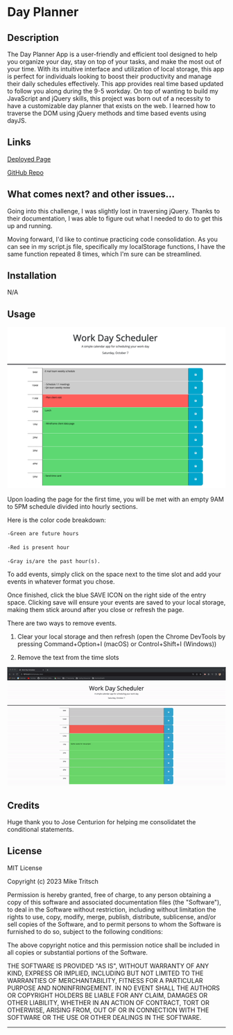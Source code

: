 # Day Planner

## Description

The Day Planner App is a user-friendly and efficient tool designed to help you organize your day, stay on top of your tasks, and make the most out of your time. With its intuitive interface and utilization of local storage, this app is perfect for individuals looking to boost their productivity and manage their daily schedules effectively. This app provides real time based updated to follow you along during the 9-5 workday. On top of wanting to build my JavaScript and jQuery skills, this project was born out of a necessity to have a customizable day planner that exists on the web. I learned how to traverse the DOM using jQuery methods and time based events using dayJS.

## Links

[Deployed Page](https://miketritsch.github.io/day-planner/)

[GitHub Repo](https://github.com/MikeTritsch/day-planner)

## What comes next? and other issues...

Going into this challenge, I was slightly lost in traversing jQuery. Thanks to their documentation, I was able to figure out what I needed to do to get this up and running.

Moving forward, I'd like to continue practicing code consolidation. As you can see in my script.js file, specifically my localStorage functions, I have the same function repeated 8 times, which I'm sure can be streamlined.

## Installation

N/A

## Usage

![Overview Screenshot](./assets/images/demo.png)

Upon loading the page for the first time, you will be met with an empty 9AM to 5PM schedule divided into hourly sections.

Here is the color code breakdown:

    -Green are future hours

    -Red is present hour

    -Gray is/are the past hour(s).

To add events, simply click on the space next to the time slot and add your events in whatever format you chose.

Once finished, click the blue SAVE ICON on the right side of the entry space.
Clicking save will ensure your events are saved to your local storage, making them stick around after you close or refresh the page.

There are two ways to remove events.

1. Clear your local storage and then refresh (open the Chrome DevTools by pressing Command+Option+I (macOS) or Control+Shift+I (Windows))

2. Remove the text from the time slots

![Demo Gif](./assets/images/demo.gif)

## Credits

Huge thank you to Jose Centurion for helping me consolidatet the conditional statements.

## License

MIT License

Copyright (c) 2023 Mike Tritsch

Permission is hereby granted, free of charge, to any person obtaining a copy
of this software and associated documentation files (the "Software"), to deal
in the Software without restriction, including without limitation the rights
to use, copy, modify, merge, publish, distribute, sublicense, and/or sell
copies of the Software, and to permit persons to whom the Software is
furnished to do so, subject to the following conditions:

The above copyright notice and this permission notice shall be included in all
copies or substantial portions of the Software.

THE SOFTWARE IS PROVIDED "AS IS", WITHOUT WARRANTY OF ANY KIND, EXPRESS OR
IMPLIED, INCLUDING BUT NOT LIMITED TO THE WARRANTIES OF MERCHANTABILITY,
FITNESS FOR A PARTICULAR PURPOSE AND NONINFRINGEMENT. IN NO EVENT SHALL THE
AUTHORS OR COPYRIGHT HOLDERS BE LIABLE FOR ANY CLAIM, DAMAGES OR OTHER
LIABILITY, WHETHER IN AN ACTION OF CONTRACT, TORT OR OTHERWISE, ARISING FROM,
OUT OF OR IN CONNECTION WITH THE SOFTWARE OR THE USE OR OTHER DEALINGS IN THE
SOFTWARE.

---